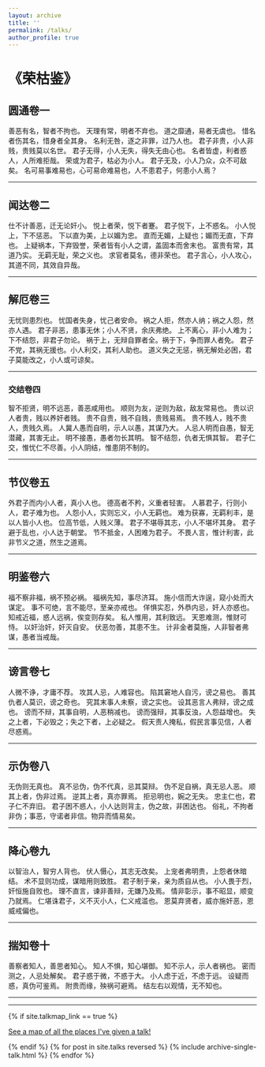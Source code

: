 ```yaml
---
layout: archive
title: ''
permalink: /talks/
author_profile: true
---
```


# 《荣枯鉴》

## 圆通卷一

善恶有名，智者不拘也。
天理有常，明者不弃也。
道之靡通，易者无虞也。
惜名者伤其名，惜身者全其身。
名利无咎，逐之非罪，过乃人也。
君子非贵，小人非贱，贵贱莫以名世。
君子无得，小人无失，得失无由心也。
名者皆虚，利者惑人，人所难拒哉。
荣或为君子，枯必为小人。
君子无及，小人乃众，众不可敌矣。
名可易事难易也，心可易命难易也，人不患君子，何患小人焉？

---

## 闻达卷二

仕不计善恶，迁无论奸小。
悦上者荣，悦下者蹇。
君子悦下，上不惑名。
小人悦上，下不惩恶。
下以直为美，上以媚为忠。
直而无媚，上疑也；媚而无直，下弃也。
上疑祸本，下弃毁誉，荣者皆有小人之谓，盖固本而舍末也。
富贵有常，其道乃实。
无羁无耻，荣之义也。
求官者莫名，德非荣也。
君子言心，小人攻心，其道不同，其效自异哉。

---

## 解厄卷三

无忧则患烈也。
忧国者失身，忧己者安命。
祸之人拒，然亦人纳；祸之人怨，然亦人遇。
君子非恶，患事无休；小人不贤，余庆弗绝。
上不离心，非小人难为；下不结怨，非君子勿论。
祸于上，无辩自罪者全。祸于下，争而罪人者免。
君子不党，其祸无援也。小人利交，其利人助也。
道义失之无惩，祸无解处必困，君子莫能改之，小人或可谅矣。

---

### 交结卷四

智不拒贤，明不远恶，善恶咸用也。
顺则为友，逆则为敌，敌友常易也。
贵以识人者贵，贱以养奸者贱。
贵不自贵，贱不自贱，贵贱易焉。
贵不贱人，贱不贵人，贵贱久焉。
人冀人愚而自明，示人以愚，其谋乃大。
人忌人明而自愚，智无潜藏，其害无止。
明不接愚，愚者勿长其明。
智不结怨，仇者无惧其智。
君子仁交，惟忧仁不尽善。小人阴结，惟患阴不制的。

---

## 节仪卷五

外君子而内小人者，真小人也。
德高者不矜，义重者轻害。
人慕君子，行则小人，君子难为也。
人怨小人，实则忘义，小人无羁也。
难为获寡，无羁利丰，是以人皆小人也。
位高节低，人贱义薄。
君子不堪辱其志，小人不堪坏其身。
君子避于乱也，小人达于朝堂。
节不抵金，人困难为君子。
不畏人言，惟计利害，此非节义之道，然生之道焉。

---

## 明鉴卷六

福不察非福，祸不预必祸。
福祸先知，事尽济耳。
施小信而大诈逞，窥小处而大谋定。
事不可绝，言不能尽，至亲亦戒也。
佯惧实忍，外恭内忌，奸人亦惑也。
知戒近福，惑人远祸，俟变则存矣。
私人惟用，其利致远。
天恩难测，惟财可恃。
以奸治奸，奸灭自安。
伏恶勿善，其患不生。
计非金者莫施，人非智者弗谋，愚者当戒哉。

---

## 谤言卷七

人微不诤，才庸不荐。
攻其人忌，人难容也。
陷其窘地人自污，谤之易也。
善其仇者人莫识，谤之奇也。
究其末事人未察，谤之实也。
设其恶言人弗辩，谤之成也。
谤而不辩，其事自明，人恶稍减也。
谤而强辩，其事反浊，人怨益增也。
失之上者，下必毁之；失之下者，上必疑之。
假天责人掩私，假民言事见信，人者尽惑焉。

---

## 示伪卷八

无伪则无真也。
真不忌伪，伪不代真，忌其莫辩。
伪不足自祸，真无忌人恶。
顺其上者，伪非过焉。
逆其上者，真亦罪焉。
拒忌明也，婉之无失。
忠主仁也，君子仁不弃旧。
君子困不惑人，小人达则背主，伪之故，非困达也。
俗礼，不拘者非伪；事恶，守诺者非信。物异而情易矣。

---

## 降心卷九

以智治人，智穷人背也。
伏人慑心，其志无改矣。
上宠者弗明贵，上怨者休暗结。
术不显则功成，谋暗用则致胜。
君子制于亲，亲为质自从也。
小人畏于烈，奸恒施自败也。
理不直言，谏非善辩，无嫌乃及焉。
情非彰示，事不昭显，顺变乃就焉。
仁堪诛君子，义不灭小人，仁义戒滥也。
恩莫弃贤者，威亦施奸恶，恩威戒偏也。

---

## 揣知卷十

善察者知人，善思者知心。
知人不惧，知心堪御。
知不示人，示人者祸也。
密而测之，人忌处解矣。
君子惑于微，不惑于大。
小人虑于近，不虑于远。
设疑而惑，真伪可鉴焉。
附贵而缘，殃祸可避焉。
结左右以观情，无不知也。

---

---

{% if site.talkmap_link == true %}

<p style="text-decoration: underline">
  <a href="/talkmap.html">See a map of all the places I've given a talk!</a>
</p>

{% endif %} {% for post in site.talks reversed %} {% include
archive-single-talk.html %} {% endfor %}
